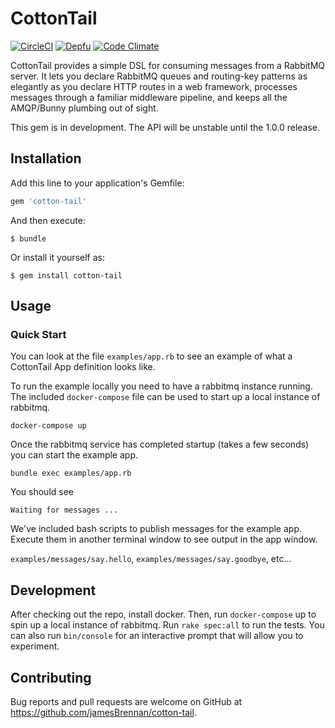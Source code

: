 # CottonTail

[![CircleCI](https://img.shields.io/circleci/project/github/jamesBrennan/cotton-tail.svg?style=svg)](https://circleci.com/gh/jamesBrennan/cotton-tail)
[![Depfu](https://badges.depfu.com/badges/4a33988ba774e985f135172f5f17d86f/overview.svg)](https://depfu.com/github/jamesBrennan/cotton-tail?project_id=6465)
[![Code Climate](https://codeclimate.com/github/codeclimate/codeclimate/badges/gpa.svg)](https://codeclimate.com/github/jamesBrennan/cotton-tail)

CottonTail provides a simple DSL for consuming messages from a RabbitMQ server. It lets you declare RabbitMQ queues and routing-key patterns as elegantly as you declare HTTP routes in a web framework, processes messages through a familiar middleware pipeline, and keeps all the AMQP/Bunny plumbing out of sight.

This gem is in development. The API will be unstable until the 1.0.0
release.

## Installation

Add this line to your application's Gemfile:

```ruby
gem 'cotton-tail'
```

And then execute:

    $ bundle

Or install it yourself as:

    $ gem install cotton-tail

## Usage

### Quick Start

You can look at the file `examples/app.rb` to see an example of what a CottonTail
App definition looks like.

To run the example locally you need to have a rabbitmq instance running. The
included `docker-compose` file can be used to start up a local instance of
rabbitmq.

`docker-compose up`

Once the rabbitmq service has completed startup (takes a few seconds) you can
start the example app.

`bundle exec examples/app.rb`

You should see

`Waiting for messages ...`

We've included bash scripts to publish messages for the example app. Execute them
in another terminal window to see output in the app window.

`examples/messages/say.hello`, `examples/messages/say.goodbye`, etc...

## Development

After checking out the repo, install docker. Then, run `docker-compose` up to 
spin up a local instance of rabbitmq. Run `rake spec:all` to run the tests.
You can also run `bin/console` for an interactive prompt that will allow you 
to experiment.

## Contributing

Bug reports and pull requests are welcome on GitHub at https://github.com/jamesBrennan/cotton-tail.
